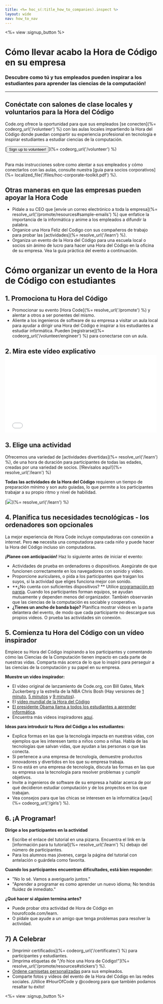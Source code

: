 ```yaml
---
title: <%= hoc_s(:title_how_to_companies).inspect %>
layout: wide
nav: how_to_nav
---
```

<%= view :signup_button %>

# Cómo llevar acabo la Hora de Código en su empresa

### Descubre como tú y tus empleados pueden inspirar a los estudiantes para aprender las ciencias de la computación!

* * *

## Conéctate con salones de clase locales y voluntarios para la Hora del Código

Code.org ofrece la oportunidad para que sus empleados [se conecten](%= codeorg_url('/volunteer') %) con las aulas locales impartiendo la Hora del Código donde puedan compartir su experiencia profesional en tecnología e inspirar estudiantes a estudiar ciencias de la computación.

[<button>Sign up to volunteer!</button>](%= codeorg_url('/volunteer') %) <br /> <br />

Para más instrucciones sobre como alentar a sus empleados y cómo conectarlos con las aulas, consulte nuestra [guía para socios corporativos](%= localized_file('/files/hoc-corporate-toolkit.pdf') %).

## Otras maneras en que las empresas pueden apoyar la Hora Code

- Pídale a su CEO que [envíe un correo electrónico a toda la empresa](%= resolve_url('/promote/resources#sample-emails') %) que enfatice la importancia de la informática y anime a los empleados a difundir la palabra.
- Organice una Hora Feliz del Codigo con sus compañeros de trabajo para probar las [actividades](%= resolve_url('/learn') %).
- Organiza un evento de la Hora del Código para una escuela local o socios sin ánimo de lucro para hacer una Hora del Código en la oficina de su empresa. Vea la guía práctica del evento a continuación.

# Cómo organizar un evento de la Hora de Código con estudiantes

## 1. Promociona tu Hora del Código

- Promocionar su evento [Hora Code](%= resolve_url('/promote') %) y alentar a otros a ser ponentes del mismo.
- Aliente a los ingenieros de software de su empresa a visitar un aula local para ayudar a dirigir una Hora del Código e inspirar a los estudiantes a estudiar informática. Pueden [registrarse](%= codeorg_url('/volunteer/engineer') %) para conectarse con un aula.

## 2. Mira este vídeo explicativo <iframe width="500" height="255" src="//www.youtube.com/embed/SrnvvWDm73k" frameborder="0" allowfullscreen mark="crwd-mark"></iframe> 

## 3. Elige una actividad

Ofrecemos una variedad de [actividades divertidas](%= resolve_url('/learn') %), de una hora de duración para participantes de todas las edades, creadas por una variedad de socios. [!Revísalos aquí!](%= resolve_url('/learn') %)

**Todas las actividades de la Hora del Código** requieren un tiempo de preparación mínimo y son auto guiadas, lo que permite a los participantes trabajar a su propio ritmo y nivel de habilidad.

[![](/images/fit-700/tutorials.png)](%= resolve_url('/learn') %)

## 4. Planifica tus necesidades tecnológicas - los ordenadores son opcionales

La mejor experiencia de Hora Code incluye computadoras con conexión a internet. Pero **no** necesita una computadora para cada niño y puede hacer la Hora del Código incluso sin computadoras.

**¡Planee con anticipación!** Haz lo siguiente antes de iniciar el evento:

- Actividades de prueba en ordenadores o dispositivos. Asegúrate de que funcionen correctamente en los navegadores con sonido y video.
- Proporcione auriculares, o pida a los participantes que traigan los suyos, si la actividad que eliges funciona mejor con sonido.
- **¿No cuenta con suficientes dispositivos? ** Utilice [programación en pareja](https://www.youtube.com/watch?v=vgkahOzFH2Q). Cuando los participantes forman equipos, se ayudan mutuamente y dependen menos del organizador. También observarán que las ciencias de la computación es sociable y cooperativa.
- **¿Tienes un ancho de banda bajo?** Planifica mostrar videos en la parte delantera del evento, de modo que cada participante no descargue sus propios videos. O prueba las actividades sin conexión.

## 5. Comienza tu Hora del Código con un vídeo inspirador

Empiece su Hora del Código inspirando a los participantes y comentando cómo las Ciencias de la Computación tienen impacto en cada parte de nuestras vidas. Comparta más acerca de lo que lo inspiró para perseguir a las ciencias de la computación y su papel en su empresa.

**Muestre un video inspirador:**

- El vídeo original de lanzamiento de Code.org, con Bill Gates, Mark Zuckerberg y la estrella de la NBA Chris Bosh (Hay versiones de [1 minuto](https://www.youtube.com/watch?v=qYZF6oIZtfc), [5 minutos](https://www.youtube.com/watch?v=nKIu9yen5nc) y [9 minutos](https://www.youtube.com/watch?v=dU1xS07N-FA)).
- El [vídeo mundial de la Hora del Código](https://www.youtube.com/watch?v=KsOIlDT145A)
- [El presidente Obama llama a todos los estudiantes a aprender informática](https://www.youtube.com/watch?v=6XvmhE1J9PY).
- Encuentra más videos inspiradores [aquí](https://www.youtube.com/playlist?list=PLzdnOPI1iJNfpD8i4Sx7U0y2MccnrNZuP).

**Ideas para introducir tu Hora del Código a los estudiantes:**

- Explica formas en las que la tecnología impacta en nuestras vidas, con ejemplos que les interesen tanto a niños como a niñas. Habla de las tecnologías que salvan vidas, que ayudan a las personas o que las conecta.
- Si pertenece a una empresa de tecnología, demuestre productos innovadores y divertidos en los que su empresa trabaja.
- Si no está en una empresa de tecnología, discuta las formas en las que su empresa usa la tecnología para resolver problemas y cumplir objetivos.
- Invite a ingenieros de software de su empresa a hablar acerca de por qué decidieron estudiar computación y de los proyectos en los que trabajan.
- Vea consejos para que las chicas se interesen en la informática [aquí](%= codeorg_url('/girls') %).

## 6. ¡A Programar!

**Dirige a los participantes en la actividad**

- Escribe el enlace del tutorial en una pizarra. Encuentra el link en la [información para tu tutorial](%= resolve_url('/learn') %) debajo del número de participantes.
- Para los alumnos mas jóvenes, carga la página del tutorial con antelación o guárdela como favorita.

**Cuando los participantes encuentran dificultades, está bien responder:**

- "No lo sé. Vamos a averiguarlo juntos."
- "Aprender a programar es como aprender un nuevo idioma; No tendrás fluidez de inmediato."

**¿Qué hacer si alguien termina antes?**

- Puede probar otra actividad de Hora de Código en hourofcode.com/learn.
- O pídale que ayude a un amigo que tenga problemas para resolver la actividad.

## 7) A Celebrar

- [Imprimir certificados](%= codeorg_url('/certificates') %) para participantes y estudiantes.
- [Imprima etiquetas de "¡Yo hice una Hora de Código!"](%= resolve_url('/promote/resources#stickers') %).
- [Ordene camisetas personalizadas](http://blog.code.org/post/132608499493/hour-of-code-shirts-and-more) para sus empleados.
- Comparte fotos y vídeos del evento de la Hora del Código en las redes sociales. ¡Utilice #HourOfCode y @codeorg para que también podamos resaltar tu éxito!

<%= view :signup_button %>